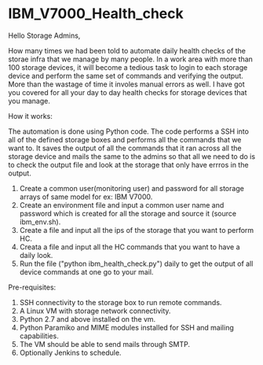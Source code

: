 # IBM_V7000_Health_check

Hello Storage Admins,

How many times we had been told to automate daily health checks of the storae infra that we manage by many people. In a work area with more than 100 storage devices, it will become a tedious task to login to each storage device and perform the same set of commands and verifying the output. More than the wastage of time it involes manual errors as well. I have got you covered for all your day to day health checks for storage devices that you manage.

How it works:

The automation is done using Python code. The code performs a SSH into all of the defined storage boxes and performs all the commands that we want to. It saves the output of all the commands that it ran across all the storage device and mails the same to the admins so that all we need to do is to check the output file and look at the storage that only have errros in the output.

1.  Create a common user(monitoring user) and password for all storage arrays of same model for ex: IBM V7000.
2.  Create an environment file and input a common user name and password which is created for all the storage and source it (source ibm_env.sh).
3.  Create a file and input all the ips of the storage that you want to perform HC.
4.  Creata a file and input all the HC commands that you want to have a daily look.
5.  Run the file ("python ibm_health_check.py") daily to get the output of all device commands at one go to your mail.


Pre-requisites:
1.  SSH connectivity to the storage box to run remote commands.
2.  A Linux VM with storage network connectivity.
3.  Python 2.7 and above installed on the vm.
4.  Python Paramiko and MIME modules installed for SSH and mailing capabilities.
5.  The VM should be able to send mails through SMTP.
6.  Optionally Jenkins to schedule.

